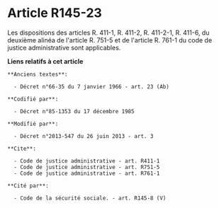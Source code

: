 # Article R145-23

Les dispositions des articles R. 411-1, R. 411-2, R. 411-2-1, R. 411-6, du deuxième alinéa de l'article R. 751-5 et de
l'article R. 761-1 du code de justice administrative sont applicables.

**Liens relatifs à cet article**

	**Anciens textes**:

	  - Décret n°66-35 du 7 janvier 1966 - art. 23 (Ab)

	**Codifié par**:

	  - Décret n°85-1353 du 17 décembre 1985

	**Modifié par**:

	  - Décret n°2013-547 du 26 juin 2013 - art. 3

	**Cite**:

	  - Code de justice administrative - art. R411-1
	  - Code de justice administrative - art. R751-5
	  - Code de justice administrative - art. R761-1

	**Cité par**:

	  - Code de la sécurité sociale. - art. R145-8 (V)
